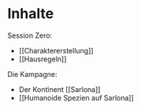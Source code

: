 # Inhalte
Session Zero:
- [[Charaktererstellung]]
- [[Hausregeln]]

Die Kampagne:
- Der Kontinent [[Sarlona]]
- [[Humanoide Spezien auf Sarlona]]